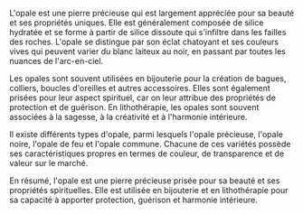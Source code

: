 L'opale est une pierre précieuse qui est largement appréciée pour sa beauté et ses propriétés uniques. Elle est généralement composée de silice hydratée et se forme à partir de silice dissoute qui s'infiltre dans les failles des roches. L'opale se distingue par son éclat chatoyant et ses couleurs vives qui peuvent varier du blanc laiteux au noir, en passant par toutes les nuances de l'arc-en-ciel. 

Les opales sont souvent utilisées en bijouterie pour la création de bagues, colliers, boucles d'oreilles et autres accessoires. Elles sont également prisées pour leur aspect spirituel, car on leur attribue des propriétés de protection et de guérison. En lithothérapie, les opales sont souvent associées à la sagesse, à la créativité et à l'harmonie intérieure.

Il existe différents types d'opale, parmi lesquels l'opale précieuse, l'opale noire, l'opale de feu et l'opale commune. Chacune de ces variétés possède ses caractéristiques propres en termes de couleur, de transparence et de valeur sur le marché. 

En résumé, l'opale est une pierre précieuse prisée pour sa beauté et ses propriétés spirituelles. Elle est utilisée en bijouterie et en lithothérapie pour sa capacité à apporter protection, guérison et harmonie intérieure.